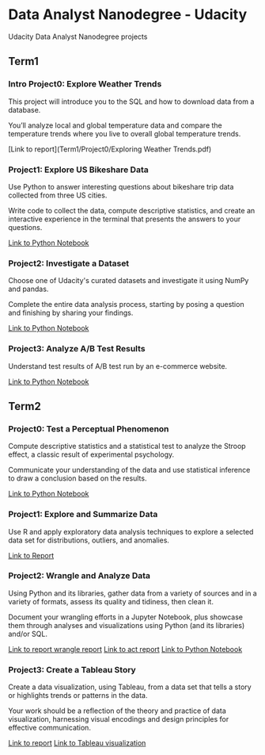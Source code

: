 # Data Analyst Nanodegree - Udacity

Udacity Data Analyst Nanodegree projects


## Term1
### Intro Project0: Explore Weather Trends

This project will introduce you to the SQL and how to download data
from a database.

You’ll analyze local and global temperature data and compare
the temperature trends where you live to overall global temperature trends.

[Link to report](Term1/Project0/Exploring Weather Trends.pdf)


### Project1: Explore US Bikeshare Data

Use Python to answer interesting questions about bikeshare trip data collected
from three US cities.

Write code to collect the data, compute descriptive statistics,
and create an interactive experience in the terminal that presents
the answers to your questions.

[Link to Python Notebook](Term1/Project1/Bike_Share_Analysis.ipynb)

### Project2: Investigate a Dataset

Choose one of Udacity's curated datasets and investigate it
using NumPy and pandas.

Complete the entire data analysis process, starting by posing a question
and finishing by sharing your findings.

[Link to Python Notebook](Term1/Project2/investigate-soccer-Database.ipynb)

### Project3: Analyze A/B Test Results

Understand test results of A/B test run by an e-commerce
website.

[Link to Python Notebook](Term1/Project3/Analyze_ab_test_results_notebook.ipynb)

## Term2

### Project0: Test a Perceptual Phenomenon

Compute descriptive statistics and a statistical test to analyze
the Stroop effect, a classic result of experimental psychology.

Communicate your understanding of the data and use statistical
inference to draw a conclusion based on the results.

[Link to Python Notebook](Term2/Project0/Analyze_ab_test_results_notebook.ipynb)

### Project1: Explore and Summarize Data

Use R and apply exploratory data analysis techniques to explore
a selected data set for distributions, outliers, and anomalies.

[Link to Report](Term2/Project1/redwine_Quality.html)

### Project2: Wrangle and Analyze Data

Using Python and its libraries, gather data from a variety of sources
and in a variety of formats, assess its quality and tidiness, then clean it.

Document your wrangling efforts in a Jupyter Notebook, plus showcase
them through analyses and visualizations using Python (and its libraries)
and/or SQL.

[Link to report wrangle report](Term2/Project2/wrangle_report.pdf)
[Link to act report](Term2/Project2/act_report.pdf)
[Link to Python Notebook](Term2/Project2/wrangle_act.ipynb)

### Project3: Create a Tableau Story

Create a data visualization, using Tableau, from a data set that tells
a story or highlights trends or patterns in the data.

Your work should be a reflection of the theory and practice of data
visualization, harnessing visual encodings and design principles
for effective communication.

[Link to report](Term2/Project3/writeup.pdf)
[Link to Tableau visualization](https://public.tableau.com/profile/fb8468#!/vizhome/project_4_2/Story_v4?publish=yes)
